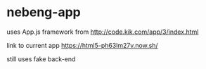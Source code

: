 # nebeng-app

uses App.js framework from http://code.kik.com/app/3/index.html

link to current app
https://html5-ph63lm27v.now.sh/

still uses fake back-end
